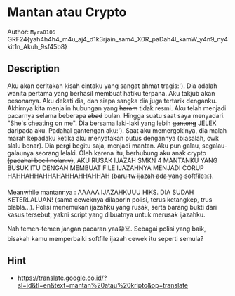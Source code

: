 # Mantan atau Crypto

Author: `Myra0106` 
<br>
GRF24{yah4h4h4_m4u_aj4_d1k3rjain_sam4_X0R_paDah4l_kamW_y4n9_ny4kit1n_Akuh_9sf45b8}

## Description

Aku akan ceritakan kisah cintaku yang sangat ahmat tragis:'). Dia adalah wanita pertama yang berhasil membuat hatiku terpana. Aku takjub akan pesonanya. Aku dekati dia, dan siapa sangka dia juga tertarik denganku. Akhirnya kita menjalin hubungan yang <s>haram</s> tidak resmi. Aku telah menjadi pacarnya selama beberapa <s>abad</s> bulan. Hingga suatu saat saya menyadari. "She's cheating on me". Dia bersama laki-laki yang lebih <s>ganteng</s> JELEK daripada aku. Padahal gantengan aku:'). Saat aku memergokinya, dia malah marah kepadaku ketika aku menyatakan putus dengannya (biasalah, cwk slalu benar). Dia pergi begitu saja, menjadi mantan. Aku pun galau, segalau-galaunya seorang lelaki. Oleh karena itu, berhubung aku anak crypto <s>(padahal bocil nolan:v)</s>, AKU RUSAK IJAZAH SMKN 4 MANTANKU YANG BUSUK ITU DENGAN MEMBUAT FILE IJAZAHNYA MENJADI CORUP HAHHAHHAHHAHAHHAHHAHHAH <s>(baru tw ijazah ada yang softfile☠️)</s>.

Meanwhile mantannya :
AAAAA IJAZAHKUUU HIKS. DIA SUDAH KETERLALUAN! (sama ceweknya dilaporin polisi, terus ketangkep, trus blabla...). Polisi menemukan ijazahku yang rusak, serta barang bukti dari kasus tersebut, yakni script yang dibuatnya untuk merusak ijazahku.

Nah temen-temen jangan pacaran yaa😁☠️. Sebagai polisi yang baik, bisakah kamu memperbaiki softfile ijazah cewek itu seperti semula?

## Hint

- https://translate.google.co.id/?sl=id&tl=en&text=mantan%20atau%20kripto&op=translate